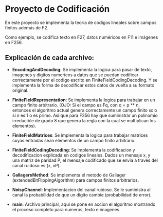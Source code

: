 # Proyecto de Codificación

En este proyecto se implementa la teoría de códigos lineales sobre campos finitos además de F2.

Como ejemplo, se codifica texto en F27, datos numéricos en F11 e imágenes en F256.

## Explicación de cada archivo:

* **EncodingAndDecoding**: Se implementa la logica para pasar de texto, imagenes y digitos numericos a datos que se puedan codificar correctamente por el codigo escrito en FiniteFieldCodingDecoding. Y se implementa la forma de decodificar estos datos de vuelta a su formato original.

* **FiniteFieldRepresentation**: Se implementa la logica para trabajar en un campo finito arbitrario. (OJO: Si el campo es Fq, con q = p ** n, entonces el algoritmo actual genera correctamente un campo finito solo si n es 1 o es primo. Asi que para F256 hay que suministrar un polinomio irreducible de grado 8 que genera la regla con la cual se multiplican los elementos).

* **FiniteFieldMatrices**: Se implementa la logica para trabajar matrices cuyas entradas sean elementos de un campo finito arbitrario.

* **FiniteFieldCodingDecoding**: Se implementa la codificacion y decodificacion explicada en codigos lineales. Dados un mensaje x, y una matriz de paridad P, el mensaje codificado que se envia a través del canal ruidoso es (x, xP).

* **GallagersMethod**: Se implementa el metodo de Gallager (extendedBitFlippingAlgorithm) para campos finitos arbitrarios.

* **NoisyChannel**: Implementacion del canal ruidoso. Se le suministra al canal la probabilidad de que un digito cambie (probabilidad de error).

* **main**: Archivo principal, aqui se pone en accion el algoritmo mostrando el proceso completo para numeros, texto e imagenes.

